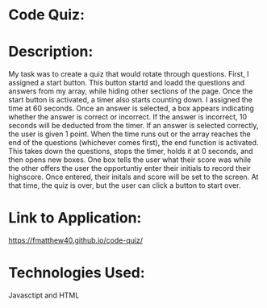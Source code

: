 # Code Quiz:

# Description:
My task was to create a quiz that would rotate through questions.  First, I assigned a start button.  This button startd and loadd the questions and answers from my array, while hiding other sections of the page.  Once the start button is activated, a timer also starts counting down.  I assigned the time at 60 seconds.  Once an answer is selected, a box appears indicating whether the answer is correct or incorrect. If the answer is incorrect, 10 seconds will be deducted from the timer. If an answer is selected correctly, the user is given 1 point.  When the time runs out or the array reaches the end of the questions (whichever comes first), the end function is activated.  This takes down the questions, stops the timer, holds it at 0 seconds, and then opens new boxes.  One box tells the user what their score was while the other offers the user the opportuntiy enter their initials to record their highscore.  Once entered, their initals and score will be set to the screen.  At that time, the quiz is over, but the user can click a button to start over.   

# Link to Application:
https://fmatthew40.github.io/code-quiz/

# Technologies Used: 
Javasctipt and HTML